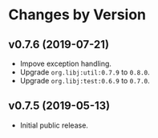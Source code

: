 # Changes by Version

## v0.7.6 (2019-07-21)
* Impove exception handling.
* Upgrade `org.libj:util:0.7.9` to `0.8.0`.
* Upgrade `org.libj:test:0.6.9` to `0.7.0`.

## v0.7.5 (2019-05-13)
* Initial public release.
